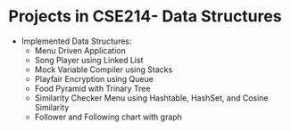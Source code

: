 # Projects in CSE214- Data Structures
- Implemented Data Structures:
  - Menu Driven Application
  - Song Player using Linked List
  - Mock Variable Compiler using Stacks
  - Playfair Encryption using Queue
  - Food Pyramid with Trinary Tree
  - Similarity Checker Menu using Hashtable, HashSet, and Cosine Similarity
  - Follower and Following chart with graph
